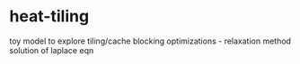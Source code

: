 # heat-tiling
toy model to explore tiling/cache blocking optimizations - relaxation method solution of laplace eqn
